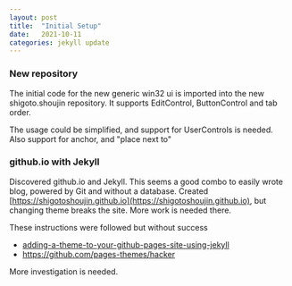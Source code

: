 ```yaml
---
layout: post
title:  "Initial Setup"
date:   2021-10-11
categories: jekyll update
---
```


### New repository
The initial code for the new generic win32 ui is imported into the new shigoto.shoujin repository.
It supports EditControl, ButtonControl and tab order.

The usage could be simplified, and support for UserControls is needed.
Also support for anchor, and "place next to"

### github.io with Jekyll
Discovered github.io and Jekyll. This seems a good combo to easily wrote blog, powered by Git and without a database.
Created [https://shigotoshoujin.github.io](https://shigotoshoujin.github.io), but changing theme breaks the site. More work is needed there.

These instructions were followed but without success
- [adding-a-theme-to-your-github-pages-site-using-jekyll](https://docs.github.com/en/pages/setting-up-a-github-pages-site-with-jekyll/adding-a-theme-to-your-github-pages-site-using-jekyll)
- https://github.com/pages-themes/hacker

More investigation is needed.
